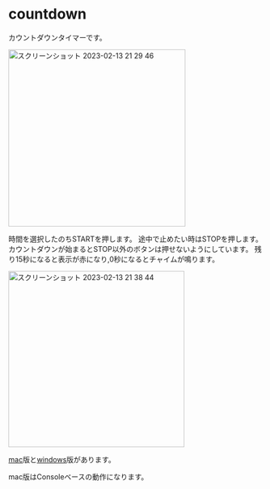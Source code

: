# countdown
カウントダウンタイマーです。

<img width="350" alt="スクリーンショット 2023-02-13 21 29 46" src="https://user-images.githubusercontent.com/120151701/218458397-4fb3a801-e61c-41f9-8da2-7afbffbbf673.png">

時間を選択したのちSTARTを押します。
途中で止めたい時はSTOPを押します。カウントダウンが始まるとSTOP以外のボタンは押せないようにしています。
残り15秒になると表示が赤になり,0秒になるとチャイムが鳴ります。


<img width="348" alt="スクリーンショット 2023-02-13 21 38 44" src="https://user-images.githubusercontent.com/120151701/218459853-8ed1acbd-7049-4460-bc8a-b44789478a5d.png">

[mac](https://github.com/tkedjp/countdown/blob/main/timer_mac.zip)版と[windows](https://github.com/tkedjp/countdown/blob/main/timer_win.zip)版があります。

mac版はConsoleベースの動作になります。
